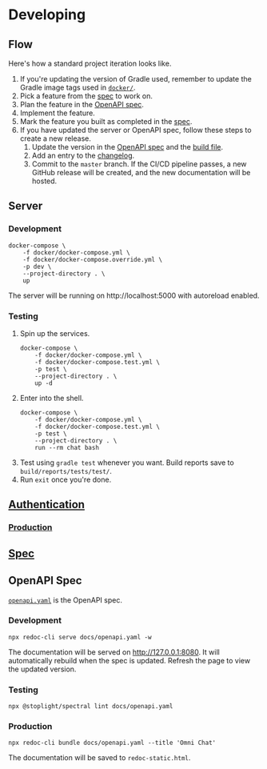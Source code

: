 # Developing

## Flow

Here's how a standard project iteration looks like.

1. If you're updating the version of Gradle used, remember to update the Gradle image tags used in [`docker/`](../docker).
1. Pick a feature from the [spec](spec.md) to work on.
1. Plan the feature in the [OpenAPI spec](openapi.yaml).
1. Implement the feature.
1. Mark the feature you built as completed in the [spec](spec.md).
1. If you have updated the server or OpenAPI spec, follow these steps to create a new release.
    1. Update the version in the [OpenAPI spec](openapi.yaml) and the [build file](../build.gradle.kts).
    1. Add an entry to the [changelog](CHANGELOG.md).
    1. Commit to the `master` branch. If the CI/CD pipeline passes, a new GitHub release will be created, and the new documentation will be hosted.

## Server

### Development

```
docker-compose \
    -f docker/docker-compose.yml \
    -f docker/docker-compose.override.yml \
    -p dev \
    --project-directory . \
    up
```

The server will be running on http://localhost:5000 with autoreload enabled.

### Testing

1. Spin up the services.
    ```
    docker-compose \
        -f docker/docker-compose.yml \
        -f docker/docker-compose.test.yml \
        -p test \
        --project-directory . \
        up -d
    ```
1. Enter into the shell.
    ```
    docker-compose \
        -f docker/docker-compose.yml \
        -f docker/docker-compose.test.yml \
        -p test \
        --project-directory . \
        run --rm chat bash
    ```
1. Test using `gradle test` whenever you want. Build reports save to `build/reports/tests/test/`.
1. Run `exit` once you're done.

## [Authentication](authentication.md)

### [Production](production.md)

## [Spec](spec.md)

## OpenAPI Spec

[`openapi.yaml`](openapi.yaml) is the OpenAPI spec.

### Development

```
npx redoc-cli serve docs/openapi.yaml -w
```

The documentation will be served on http://127.0.0.1:8080. It will automatically rebuild when the spec is updated. Refresh the page to view the updated version.

### Testing

```
npx @stoplight/spectral lint docs/openapi.yaml
```

### Production

```
npx redoc-cli bundle docs/openapi.yaml --title 'Omni Chat'
```

The documentation will be saved to `redoc-static.html`.